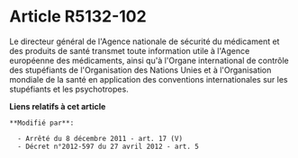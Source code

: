 # Article R5132-102

Le directeur général de l'Agence nationale de sécurité du médicament et des produits de santé transmet toute information
utile à l'Agence européenne des médicaments, ainsi qu'à l'Organe international de contrôle des stupéfiants de l'Organisation
des Nations Unies et à l'Organisation mondiale de la santé en application des conventions internationales sur les stupéfiants
et les psychotropes.

**Liens relatifs à cet article**

	**Modifié par**:

	  - Arrêté du 8 décembre 2011 - art. 17 (V)
	  - Décret n°2012-597 du 27 avril 2012 - art. 5
